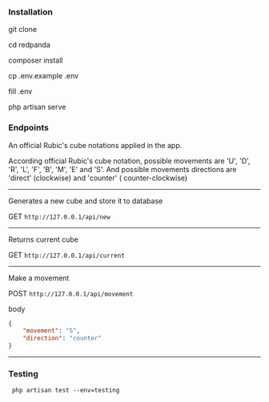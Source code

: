 ### Installation

git clone 

cd redpanda

composer install

cp .env.example .env

fill .env

php artisan serve

### Endpoints

An official Rubic's cube notations applied in the app. 

According official Rubic's cube notation, possible movements are 'U', 'D', 'R', 'L', 'F', 'B', 'M', 'E' and 'S'. And possible movements directions are 'direct' (clockwise) and 'counter' ( counter-clockwise)

- - -
Generates a new cube and store it to database

GET ```http://127.0.0.1/api/new```
- - -

Returns current cube

GET ```http://127.0.0.1/api/current```
- - -

Make a movement

POST ```http://127.0.0.1/api/movement```

body

```json
{
    "movement": "S",
    "direction": "counter"
}
```
- - -

### Testing
```
 php artisan test --env=testing
```
